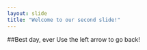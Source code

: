 ```yaml
---
layout: slide
title: "Welcome to our second slide!"
---
```

##Best day, ever
Use the left arrow to go back!
